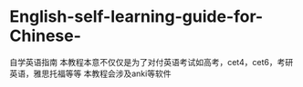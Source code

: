 # English-self-learning-guide-for-Chinese-
自学英语指南
本教程本意不仅仅是为了对付英语考试如高考，cet4，cet6，考研英语，雅思托福等等
本教程会涉及anki等软件

